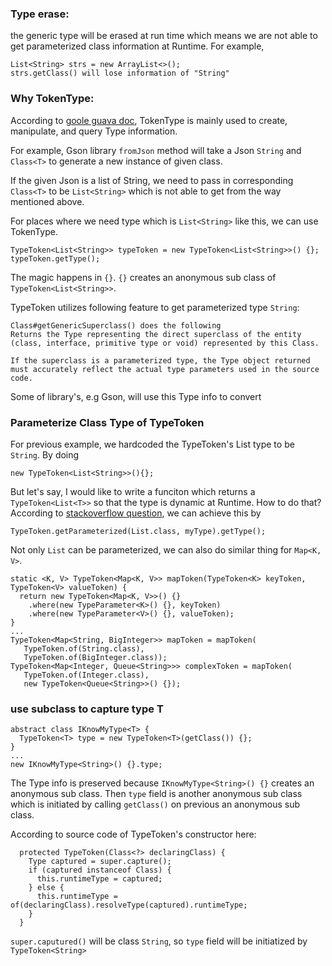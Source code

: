 ### Type erase: 
the generic type will be erased at run time which means we are not able to get parameterized class information at Runtime.
For example, 

```
List<String> strs = new ArrayList<>();
strs.getClass() will lose information of "String"
```

### Why TokenType: 
According to [goole guava doc](https://github.com/google/guava/wiki/ReflectionExplained), 
TokenType is mainly used to create, manipulate, and query Type information.

For example, Gson library `fromJson` method will take a Json `String` and `Class<T>` to generate
a new instance of given class. 

If the given Json is a list of String, we need to pass in corresponding `Class<T>` to be `List<String>` which
is not able to get from the way mentioned above.

For places where we need type which is `List<String>` like this, we can use TokenType.

```
TypeToken<List<String>> typeToken = new TypeToken<List<String>>() {};
typeToken.getType();
```

The magic happens in `{}`. `{}` creates an anonymous sub class of `TypeToken<List<String>>`.

TypeToken utilizes following feature to get parameterized type `String`:

```
Class#getGenericSuperclass() does the following
Returns the Type representing the direct superclass of the entity (class, interface, primitive type or void) represented by this Class.

If the superclass is a parameterized type, the Type object returned must accurately reflect the actual type parameters used in the source code.
```

Some of library's, e.g Gson, will use this Type info to convert

### Parameterize Class Type of TypeToken
For previous example, we hardcoded the TypeToken's List type to be `String`. By doing
```
new TypeToken<List<String>>(){};
```

But let's say, I would like to write a funciton which returns a `TypeToken<List<T>>` so that the type is dynamic at Runtime.
How to do that?
According to [stackoverflow question](https://stackoverflow.com/questions/14139437/java-type-generic-as-argument-for-gson),
we can achieve this by

```
TypeToken.getParameterized(List.class, myType).getType();
```

Not only `List` can be parameterized, we can also do similar thing for `Map<K, V>`. 

```
static <K, V> TypeToken<Map<K, V>> mapToken(TypeToken<K> keyToken, TypeToken<V> valueToken) {
  return new TypeToken<Map<K, V>>() {}
    .where(new TypeParameter<K>() {}, keyToken)
    .where(new TypeParameter<V>() {}, valueToken);
}
...
TypeToken<Map<String, BigInteger>> mapToken = mapToken(
   TypeToken.of(String.class),
   TypeToken.of(BigInteger.class));
TypeToken<Map<Integer, Queue<String>>> complexToken = mapToken(
   TypeToken.of(Integer.class),
   new TypeToken<Queue<String>>() {});
```

### use subclass to capture type T
```
abstract class IKnowMyType<T> {
  TypeToken<T> type = new TypeToken<T>(getClass()) {};
}
...
new IKnowMyType<String>() {}.type;
```

The Type info is preserved because `IKnowMyType<String>() {}` creates an anonymous sub class.
Then `type` field is another anonymous sub class which is initiated by calling `getClass()` on previous an anonymous sub class.

According to source code of TypeToken's constructor here:
```
  protected TypeToken(Class<?> declaringClass) {
    Type captured = super.capture();
    if (captured instanceof Class) {
      this.runtimeType = captured;
    } else {
      this.runtimeType = of(declaringClass).resolveType(captured).runtimeType;
    }
  }
```
`super.caputured()` will be class `String`, so `type` field will be initiatized by `TypeToken<String>`
